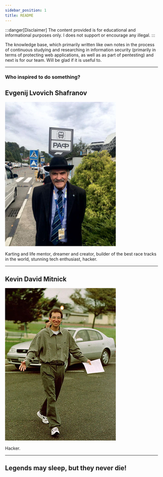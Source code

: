 ```yaml
---
sidebar_position: 1
title: README
---
```


:::danger[Disclaimer]
The content provided is for educational and informational purposes only.
I does not support or encourage any illegal.
::: 

The knowledge base, which primarily written like own notes in the process of continuous studying and researching in information security (primarily in terms of protecting web applications, as well as as part of pentesting) and next is for our team. Will be glad if it is useful to.

---

### Who inspired to do something?

## Evgenij Lvovich Shafranov

![Evgenij Lvovich Shafranov](shafranov.jpg)

Karting and life mentor, dreamer and creator, builder of the best race tracks in the world, stunning tech enthusiast, hacker.

---

## Kevin David Mitnick

![Kevin David Mitnick](mitnick.jpg)

Hacker.

---

## Legends may sleep, but they never die!